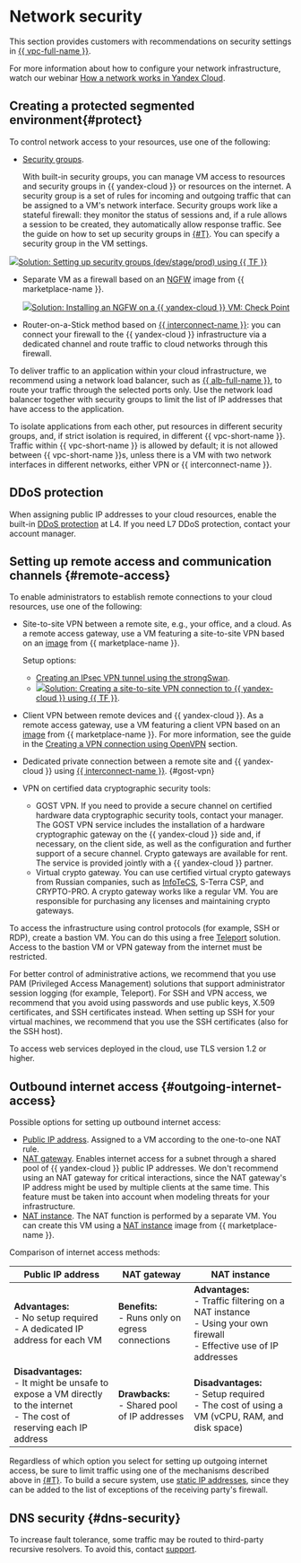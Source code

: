 # Network security

This section provides customers with recommendations on security settings in [{{ vpc-full-name }}](../../vpc/).


For more information about how to configure your network infrastructure, watch our webinar [How a network works in Yandex Cloud](https://www.youtube.com/watch?v=g3cZ0o50qH0).


## Creating a protected segmented environment{#protect}

To control network access to your resources, use one of the following:

* [Security groups](../../vpc/concepts/security-groups.md).

   With built-in security groups, you can manage VM access to resources and security groups in {{ yandex-cloud }} or resources on the internet. A security group is a set of rules for incoming and outgoing traffic that can be assigned to a VM's network interface. Security groups work like a stateful firewall: they monitor the status of sessions and, if a rule allows a session to be created, they automatically allow response traffic. See the guide on how to set up security groups in [{#T}](../../vpc/operations/security-group-create.md). You can specify a security group in the VM settings.

![](../../_assets/overview/solution-library-icon.svg)[Solution: Setting up security groups (dev/stage/prod) using {{ TF }}](https://github.com/yandex-cloud/yc-solution-library-for-security/tree/master/network-sec/segmentation)

* Separate VM as a firewall based on an [NGFW](/marketplace/products/usergate/ngfw) image from {{ marketplace-name }}.

   ![](../../_assets/overview/solution-library-icon.svg)[Solution: Installing an NGFW on a {{ yandex-cloud }} VM: Check Point](https://github.com/yandex-cloud/yc-solution-library-for-security/tree/master/network-sec/checkpoint-1VM)

* Router-on-a-Stick method based on [{{ interconnect-name }}](../../interconnect/index.yaml): you can connect your firewall to the {{ yandex-cloud }} infrastructure via a dedicated channel and route traffic to cloud networks through this firewall.

To deliver traffic to an application within your cloud infrastructure, we recommend using a network load balancer, such as [{{ alb-full-name }}](../../application-load-balancer/), to route your traffic through the selected ports only. Use the network load balancer together with security groups to limit the list of IP addresses that have access to the application.

To isolate applications from each other, put resources in different security groups, and, if strict isolation is required, in different {{ vpc-short-name }}. Traffic within {{ vpc-short-name }} is allowed by default; it is not allowed between {{ vpc-short-name }}s, unless there is a VM with two network interfaces in different networks, either VPN or {{ interconnect-name }}.

## DDoS protection

When assigning public IP addresses to your cloud resources, enable the built-in [DDoS protection](../../vpc/ddos-protection/index.md) at L4. If you need L7 DDoS protection, contact your account manager.

## Setting up remote access and communication channels {#remote-access}

To enable administrators to establish remote connections to your cloud resources, use one of the following:

* Site-to-site VPN between a remote site, e.g., your office, and a cloud. As a remote access gateway, use a VM featuring a site-to-site VPN based on an [image](/marketplace?categories=network) from {{ marketplace-name }}.

   Setup options:

   * [Creating an IPsec VPN tunnel using the strongSwan](../../tutorials/routing/ipsec/index.md).
   * ![](../../_assets/overview/solution-library-icon.svg)[Solution: Creating a site-to-site VPN connection to {{ yandex-cloud }} using {{ TF }}](https://github.com/yandex-cloud-examples/yc-site-to-site-vpn-with-ipsec-strongswan).

* Client VPN between remote devices and {{ yandex-cloud }}. As a remote access gateway, use a VM featuring a client VPN based on an [image](/marketplace?categories=network) from {{ marketplace-name }}. For more information, see the guide in the [Creating a VPN connection using OpenVPN](../../tutorials/routing/openvpn.md) section.
* Dedicated private connection between a remote site and {{ yandex-cloud }} using [{{ interconnect-name }}](../../interconnect/index.yaml).
{#gost-vpn}
* VPN on certified data cryptographic security tools:

   * GOST VPN. If you need to provide a secure channel on certified hardware data cryptographic security tools, contact your manager. The GOST VPN service includes the installation of a hardware cryptographic gateway on the {{ yandex-cloud }} side and, if necessary, on the client side, as well as the configuration and further support of a secure channel. Crypto gateways are available for rent. The service is provided jointly with a {{ yandex-cloud }} partner.
   * Virtual crypto gateway. You can use certified virtual crypto gateways from Russian companies, such as [InfoTeCS](../tutorials/vipnet-to-yc.md), S-Terra CSP, and CRYPTO-PRO. A crypto gateway works like a regular VM. You are responsible for purchasing any licenses and maintaining crypto gateways.


To access the infrastructure using control protocols (for example, SSH or RDP), create a bastion VM. You can do this using a free [Teleport](https://goteleport.com/) solution. Access to the bastion VM or VPN gateway from the internet must be restricted.

For better control of administrative actions, we recommend that you use PAM (Privileged Access Management) solutions that support administrator session logging (for example, Teleport). For SSH and VPN access, we recommend that you avoid using passwords and use public keys, X.509 certificates, and SSH certificates instead. When setting up SSH for your virtual machines, we recommend that you use the SSH certificates (also for the SSH host).

To access web services deployed in the cloud, use TLS version 1.2 or higher.

## Outbound internet access {#outgoing-internet-access}

Possible options for setting up outbound internet access:

* [Public IP address](../../vpc/concepts/address.md#public-addresses). Assigned to a VM according to the one-to-one NAT rule.
* [NAT gateway](../../vpc/concepts/gateways.md#nat-gateway). Enables internet access for a subnet through a shared pool of {{ yandex-cloud }} public IP addresses. We don't recommend using an NAT gateway for critical interactions, since the NAT gateway's IP address might be used by multiple clients at the same time. This feature must be taken into account when modeling threats for your infrastructure.
* [NAT instance](../../tutorials/routing/nat-instance.md). The NAT function is performed by a separate VM. You can create this VM using a [NAT instance](/marketplace/products/yc/nat-instance-ubuntu-18-04-lts) image from {{ marketplace-name }}.

Comparison of internet access methods:

| Public IP address | NAT gateway | NAT instance |
----- | ----- | -----
| **Advantages:**</br>- No setup required</br>- A dedicated IP address for each VM | **Benefits:**</br>- Runs only on egress connections | **Advantages:**</br>- Traffic filtering on a NAT instance<br/>- Using your own firewall<br/>- Effective use of IP addresses |
| **Disadvantages:**</br>- It might be unsafe to expose a VM directly to the internet<br/>- The cost of reserving each IP address | **Drawbacks:**</br>- Shared pool of IP addresses | **Disadvantages:**</br>- Setup required<br/>- The cost of using a VM (vCPU, RAM, and disk space) |

Regardless of which option you select for setting up outgoing internet access, be sure to limit traffic using one of the mechanisms described above in [{#T}](#protect). To build a secure system, use [static IP addresses](../../vpc/concepts/address.md), since they can be added to the list of exceptions of the receiving party's firewall.

## DNS security {#dns-security}

To increase fault tolerance, some traffic may be routed to third-party recursive resolvers. To avoid this, contact [support](../../support/overview.md).
